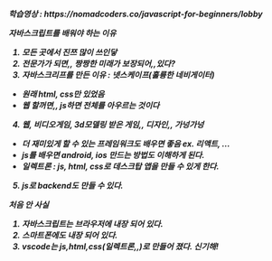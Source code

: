 <h5>
학습영상 : https://nomadcoders.co/javascript-for-beginners/lobby

자바스크립트를 배워야 하는 이유   
1. 모든 곳에서 진쯔 많이 쓰인닿   
2. 전문가가 되면,, 짱짱한 미래가 보장되어,,있다?   
3. 자바스크리프를 만든 이유 : 넷스케이프(훌륭한 네비게이터)   
 - 원래 html, css만 있었음    
 - 웹 할꺼면,, js하면 전체를 아우르는 것이다    
4. 웹, 비디오게임, 3d모델링 받은 게임,, 디자인,, 가넝가넝   
 - 더 재미있게 할 수 있는 프레임워크도 배우면 좋음 ex. 리액트, ...   
 - js를 배우면 android, ios 만드는 방법도 이해하게 된다.
 - 일렉트론 : js, html, css로 데스크탑 앱을 만들 수 있게 한다.    
5. js로 backend도 만들 수 있다.   

처음 안 사실   
1. 자바스크립트는 브라우저에 내장 되어 있다.   
2. 스마트폰에도 내장 되어 있다.   
3. vscode는 js,html,css(일렉트론,,)로 만들어 졌다. 신기해!   
</h5>
